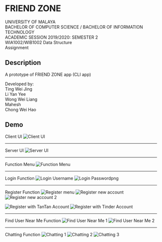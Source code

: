 # FRIEND ZONE
UNIVERSITY OF MALAYA\
BACHELOR OF COMPUTER SCIENCE / BACHELOR OF INFORMATION TECHNOLOGY\
ACADEMIC SESSION 2019/2020: SEMESTER 2\
WIA1002/WIB1002 Data Structure\
Assignment

## Description
A prototype of FRIEND ZONE app (CLI app)

Developed by:\
Ting Wei Jing\
Li Yan Yee\
Wong Wei Liang\
Mahesh\
Chong Wei Hao

## Demo
Client UI
![Client UI](https://user-images.githubusercontent.com/55592054/87617376-f5498e80-c749-11ea-9a1f-1fb44d8329fd.png)

---
Server UI
![Server UI](https://user-images.githubusercontent.com/55592054/87617392-fa0e4280-c749-11ea-8a6f-3c8a88da0d95.png)

---
Function Menu
![Function Menu](https://user-images.githubusercontent.com/55592054/87617381-f67abb80-c749-11ea-97c2-95b91701b93b.png)

---
Login Function
![Login Username](https://user-images.githubusercontent.com/55592054/87617384-f7135200-c749-11ea-9651-7cefc5561b9a.png)
![Login Passwordpng](https://user-images.githubusercontent.com/55592054/87617382-f7135200-c749-11ea-8e0c-bd372cb78b65.png)

---
Register Function
![Register menu](https://user-images.githubusercontent.com/55592054/87617385-f7abe880-c749-11ea-8dbb-2f0f149e0def.png)
![Register new account](https://user-images.githubusercontent.com/55592054/87617388-f8dd1580-c749-11ea-96f7-5555dcd2a076.png)
![Register new account 2](https://user-images.githubusercontent.com/55592054/87617387-f8447f00-c749-11ea-83a1-776e7494f994.png)

![Register with TanTan Account](https://user-images.githubusercontent.com/55592054/87617389-f8dd1580-c749-11ea-917e-109b7548666e.png)
![Register with Tinder Account](https://user-images.githubusercontent.com/55592054/87617390-f975ac00-c749-11ea-81de-803c6074f7a0.png)

---
Find User Near Me Function
![Find User Near Me 1](https://user-images.githubusercontent.com/55592054/87617378-f5e22500-c749-11ea-8f1d-5d9c372ac7fe.png)
![Find User Near Me 2](https://user-images.githubusercontent.com/55592054/87617379-f5e22500-c749-11ea-89de-020a2f0a7902.png)

---
Chatting Function
![Chatting 1](https://user-images.githubusercontent.com/55592054/87617371-f2e73480-c749-11ea-8ebb-cb962e1dbb72.png)
![Chatting 2](https://user-images.githubusercontent.com/55592054/87617373-f4186180-c749-11ea-8693-15987bf93d0e.png)
![Chatting 3](https://user-images.githubusercontent.com/55592054/87617375-f4b0f800-c749-11ea-8b19-834d8fac26be.png)
